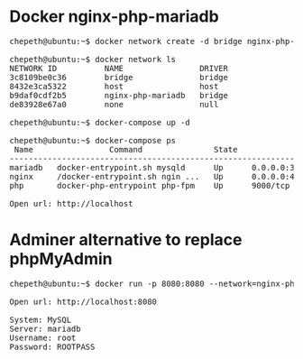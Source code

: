 # Docker nginx-php-mariadb
<pre>
chepeth@ubuntu:~$ docker network create -d bridge nginx-php-mariadb

chepeth@ubuntu:~$ docker network ls
NETWORK ID          NAME                DRIVER              SCOPE
3c8109be0c36        bridge              bridge              local
8432e3ca5322        host                host                local
b9daf0cdf2b5        nginx-php-mariadb   bridge              local
de83928e67a0        none                null                local

chepeth@ubuntu:~$ docker-compose up -d

chepeth@ubuntu:~$ docker-compose ps
 Name                Command               State                    Ports                  
-------------------------------------------------------------------------------------------
mariadb   docker-entrypoint.sh mysqld      Up      0.0.0.0:3306->3306/tcp                  
nginx     /docker-entrypoint.sh ngin ...   Up      0.0.0.0:443->443/tcp, 0.0.0.0:80->80/tcp
php       docker-php-entrypoint php-fpm    Up      9000/tcp

Open url: http://localhost
</pre>

# Adminer alternative to replace phpMyAdmin
<pre>
chepeth@ubuntu:~$ docker run -p 8080:8080 --network=nginx-php-mariadb adminer

Open url: http://localhost:8080

System: MySQL
Server: mariadb
Username: root
Password: ROOTPASS
</pre>
